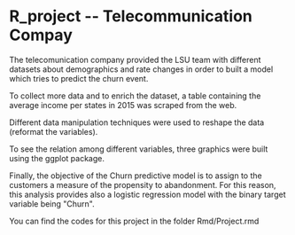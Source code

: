# R_project -- Telecommunication Compay

The telecomunication company provided the LSU team with different datasets about demographics and rate changes in order to built a model which tries to predict the churn event. 

To collect more data and to enrich the dataset, a table containing the average income per states in 2015 was scraped from the web.

Different data manipulation techniques were used to reshape the data (reformat the variables).

To see the relation among different variables, three graphics were built using the ggplot package. 

Finally, the objective of the Churn predictive model is to assign to the customers a measure of the propensity to abandonment. For this reason, this analysis provides also a logistic regression model with the binary target variable being "Churn".

You can find the codes for this project in the folder Rmd/Project.rmd